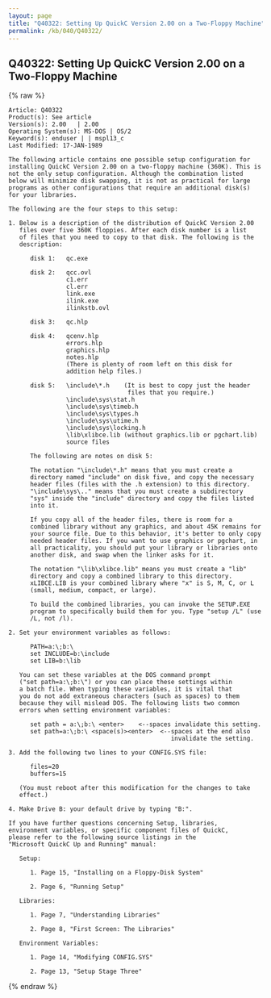 ```yaml
---
layout: page
title: "Q40322: Setting Up QuickC Version 2.00 on a Two-Floppy Machine"
permalink: /kb/040/Q40322/
---
```


## Q40322: Setting Up QuickC Version 2.00 on a Two-Floppy Machine

{% raw %}

	Article: Q40322
	Product(s): See article
	Version(s): 2.00   | 2.00
	Operating System(s): MS-DOS | OS/2
	Keyword(s): enduser | | mspl13_c
	Last Modified: 17-JAN-1989
	
	The following article contains one possible setup configuration for
	installing QuickC Version 2.00 on a two-floppy machine (360K). This is
	not the only setup configuration. Although the combination listed
	below will minimize disk swapping, it is not as practical for large
	programs as other configurations that require an additional disk(s)
	for your libraries.
	
	The following are the four steps to this setup:
	
	1. Below is a description of the distribution of QuickC Version 2.00
	   files over five 360K floppies. After each disk number is a list
	   of files that you need to copy to that disk. The following is the
	   description:
	
	      disk 1:   qc.exe
	
	      disk 2:   qcc.ovl
	                c1.err
	                cl.err
	                link.exe
	                ilink.exe
	                ilinkstb.ovl
	
	      disk 3:   qc.hlp
	
	      disk 4:   qcenv.hlp
	                errors.hlp
	                graphics.hlp
	                notes.hlp
	                (There is plenty of room left on this disk for
	                addition help files.)
	
	      disk 5:   \include\*.h    (It is best to copy just the header
	                                 files that you require.)
	                \include\sys\stat.h
	                \include\sys\timeb.h
	                \include\sys\types.h
	                \include\sys\utime.h
	                \include\sys\locking.h
	                \lib\xlibce.lib (without graphics.lib or pgchart.lib)
	                source files
	
	      The following are notes on disk 5:
	
	      The notation "\include\*.h" means that you must create a
	      directory named "include" on disk five, and copy the necessary
	      header files (files with the .h extension) to this directory.
	      "\include\sys\.." means that you must create a subdirectory
	      "sys" inside the "include" directory and copy the files listed
	      into it.
	
	      If you copy all of the header files, there is room for a
	      combined library without any graphics, and about 45K remains for
	      your source file. Due to this behavior, it's better to only copy
	      needed header files. If you want to use graphics or pgchart, in
	      all practicality, you should put your library or libraries onto
	      another disk, and swap when the linker asks for it.
	
	      The notation "\lib\xlibce.lib" means you must create a "lib"
	      directory and copy a combined library to this directory.
	      xLIBCE.LIB is your combined library where "x" is S, M, C, or L
	      (small, medium, compact, or large).
	
	      To build the combined libraries, you can invoke the SETUP.EXE
	      program to specifically build them for you. Type "setup /L" (use
	      /L, not /l).
	
	2. Set your environment variables as follows:
	
	      PATH=a:\;b:\
	      set INCLUDE=b:\include
	      set LIB=b:\lib
	
	   You can set these variables at the DOS command prompt
	   ("set path=a:\;b:\") or you can place these settings within
	   a batch file. When typing these variables, it is vital that
	   you do not add extraneous characters (such as spaces) to them
	   because they will mislead DOS. The following lists two common
	   errors when setting environment variables:
	
	      set path = a:\;b:\ <enter>    <--spaces invalidate this setting.
	      set path=a:\;b:\ <space(s)><enter>  <--spaces at the end also
	                                             invalidate the setting.
	
	3. Add the following two lines to your CONFIG.SYS file:
	
	      files=20
	      buffers=15
	
	   (You must reboot after this modification for the changes to take
	   effect.)
	
	4. Make Drive B: your default drive by typing "B:".
	
	If you have further questions concerning Setup, libraries,
	environment variables, or specific component files of QuickC,
	please refer to the following source listings in the
	"Microsoft QuickC Up and Running" manual:
	
	   Setup:
	
	      1. Page 15, "Installing on a Floppy-Disk System"
	
	      2. Page 6, "Running Setup"
	
	   Libraries:
	
	      1. Page 7, "Understanding Libraries"
	
	      2. Page 8, "First Screen: The Libraries"
	
	   Environment Variables:
	
	      1. Page 14, "Modifying CONFIG.SYS"
	
	      2. Page 13, "Setup Stage Three"

{% endraw %}
